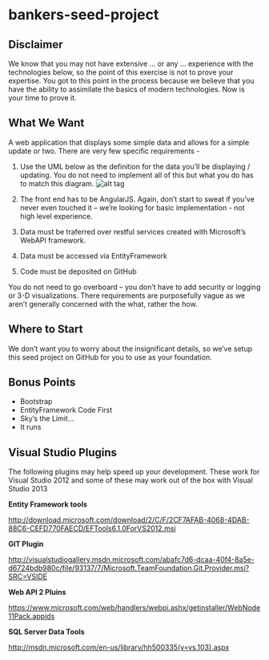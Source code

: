 bankers-seed-project
====================

Disclaimer 
----------
We know that you may not have extensive … or any … experience with the technologies below, so the point of this exercise is not to prove your expertise.  You got to this point in the process because we believe that you have the ability to assimilate the basics of modern technologies.  Now is your time to prove it.

What We Want
----------
A web application that displays some simple data and allows for a simple update or two.  There are very few specific requirements -

1.	Use the UML below as the definition for the data you’ll be displaying / updating.  You do not need to implement all of this but what you do has to match this diagram.
![alt tag](http://sourceforge.net/apps/mediawiki/useocl/nfs/project/u/us/useocl/a/a9/Cls-EDP.png)

2.	The front end has to be AngularJS.  Again, don’t start to sweat if you’ve never even touched it – we’re looking for basic implementation - not high level experience.
3.	Data must be traferred over restful services created with Microsoft’s WebAPI framework.
4.	Data must be accessed via EntityFramework 
5.	Code must be deposited on GitHub


You do not need to go overboard – you don’t have to add security or logging or 3-D visualizations.  There requirements are purposefully vague as we aren’t generally concerned with the what, rather the how.

Where to Start
----------
We don’t want you to worry about the insignificant details, so we’ve setup this seed project on GitHub for you to use as your foundation.


Bonus Points
----------
- Bootstrap
- EntityFramework Code First
- Sky’s the Limit…
- It runs

Visual Studio Plugins
---------------------

The following plugins may help speed up your development. These work for Visual Studio 2012 and some of these may work out of the box with Visual Studio 2013

**Entity Framework tools**

http://download.microsoft.com/download/2/C/F/2CF7AFAB-4068-4DAB-88C6-CEFD770FAECD/EFTools6.1.0ForVS2012.msi

**GIT Plugin**

http://visualstudiogallery.msdn.microsoft.com/abafc7d6-dcaa-40f4-8a5e-d6724bdb980c/file/93137/7/Microsoft.TeamFoundation.Git.Provider.msi?SRC=VSIDE

**Web API 2 Pluins**

https://www.microsoft.com/web/handlers/webpi.ashx/getinstaller/WebNode11Pack.appids

**SQL Server Data Tools**

http://msdn.microsoft.com/en-us/library/hh500335(v=vs.103).aspx

